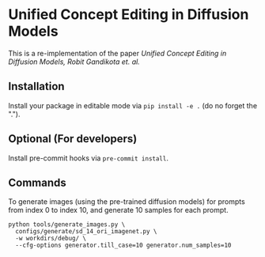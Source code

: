 # Unified Concept Editing in Diffusion Models
This is a re-implementation of the paper _Unified Concept Editing in Diffusion Models, Robit Gandikota et. al._

## Installation
Install your package in editable mode via `pip install -e .` (do no forget the ".").

## Optional (For developers)
Install pre-commit hooks via `pre-commit install`.

## Commands
To generate images (using the pre-trained diffusion models) for prompts from index 0
to index 10, and generate 10 samples for each prompt.
```shell
python tools/generate_images.py \
  configs/generate/sd_14_ori_imagenet.py \
  -w workdirs/debug/ \
  --cfg-options generator.till_case=10 generator.num_samples=10
```
